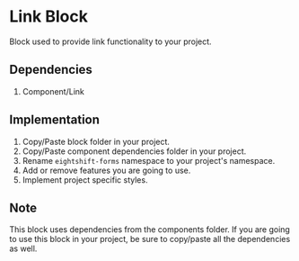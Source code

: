 # Link Block

Block used to provide link functionality to your project.

## Dependencies

1. Component/Link

## Implementation

1. Copy/Paste block folder in your project.
2. Copy/Paste component dependencies folder in your project.
3. Rename `eightshift-forms` namespace to your project's namespace.
4. Add or remove features you are going to use.
5. Implement project specific styles.

## Note

This block uses dependencies from the components folder. If you are going to use this block in your project, be sure to copy/paste all the dependencies as well.
